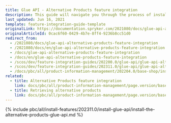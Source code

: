 ```yaml
---
title: Glue API - Alternative Products feature integration
description: This guide will navigate you through the process of installing and configuring the Alternative Products API feature in the Spryker OS.
last_updated: Jun 16, 2021
template: feature-integration-guide-template
originalLink: https://documentation.spryker.com/2021080/docs/glue-api-alternative-products-feature-integration
originalArticleId: 0cac6f60-0429-4b7e-8ff4-9236b8cc51d0
redirect_from:
  - /2021080/docs/glue-api-alternative-products-feature-integration
  - /2021080/docs/en/glue-api-alternative-products-feature-integration
  - /docs/glue-api-alternative-products-feature-integration
  - /docs/en/glue-api-alternative-products-feature-integration
  - /scos/dev/feature-integration-guides/202200.0/glue-api/glue-api-alternative-products-feature-integration.html
  - /scos/dev/feature-integration-guides/202311.0/glue-api/glue-api-alternative-products-feature-integration.html
  - /docs/pbc/all/product-information-management/202204.0/base-shop/install-and-upgrade/install-glue-api/install-the-alternative-products-glue-api.html
related:
  - title: Alternative Products feature integration
    link: docs/pbc/all/product-information-management/page.version/base-shop/install-and-upgrade/install-features/install-the-alternative-products-feature.html
  - title: Retrieving alternative products
    link: docs/pbc/all/product-information-management/page.version/base-shop/manage-using-glue-api/glue-api-retrieve-alternative-products.html
---
```


{% include pbc/all/install-features/202311.0/install-glue-api/install-the-alternative-products-glue-api.md %} <!-- To edit, see /_includes/pbc/all/install-features/202311.0/install-glue-api/install-the-alternative-products-glue-api.md -->
